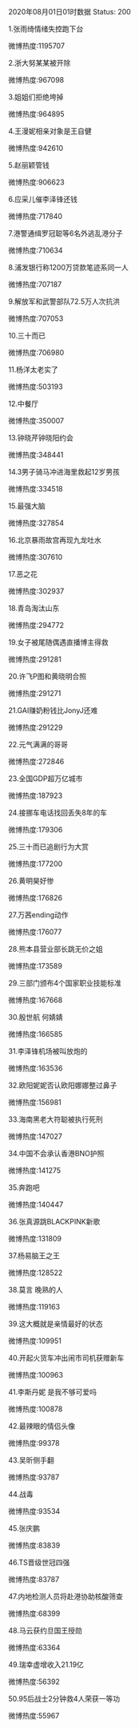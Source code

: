 2020年08月01日01时数据
Status: 200

1.张雨绮情绪失控跑下台

微博热度:1195707

2.浙大努某某被开除

微博热度:967098

3.姐姐们拒绝垮掉

微博热度:964895

4.王漫妮相亲对象是王自健

微博热度:942610

5.赵丽颖管钱

微博热度:906623

6.应采儿催李泽锋还钱

微博热度:717840

7.港警通缉罗冠聪等6名外逃乱港分子

微博热度:710634

8.浦发银行称1200万贷款笔迹系同一人

微博热度:707187

9.解放军和武警部队72.5万人次抗洪

微博热度:707053

10.三十而已

微博热度:706980

11.杨洋太老实了

微博热度:503193

12.中餐厅

微博热度:350007

13.钟晓芹钟晓阳约会

微博热度:348441

14.3男子骑马冲进海里救起12岁男孩

微博热度:334518

15.最强大脑

微博热度:327854

16.北京暴雨故宫再现九龙吐水

微博热度:307610

17.恶之花

微博热度:302937

18.青岛淘汰山东

微博热度:294772

19.女子被尾随偶遇直播博主得救

微博热度:291281

20.许飞P图和黄晓明合照

微博热度:291271

21.GAI赚奶粉钱比JonyJ还难

微博热度:291229

22.元气满满的哥哥

微博热度:272846

23.全国GDP超万亿城市

微博热度:187923

24.接挪车电话找回丢失8年的车

微博热度:179306

25.三十而已追剧行为大赏

微博热度:177200

26.黄明昊好惨

微博热度:176826

27.万茜ending动作

微博热度:176077

28.熊本县营业部长跳无价之姐

微博热度:173589

29.三部门颁布4个国家职业技能标准

微博热度:167668

30.殷世航 何婧婧

微博热度:166585

31.李泽锋机场被叫放炮的

微博热度:163536

32.欧阳妮妮否认欧阳娜娜整过鼻子

微博热度:156981

33.海南黑老大符聪被执行死刑

微博热度:147027

34.中国不会承认香港BNO护照

微博热度:141275

35.奔跑吧

微博热度:140447

36.张真源跳BLACKPINK新歌

微博热度:131809

37.杨易脑王之王

微博热度:128522

38.莫言 晚熟的人

微博热度:119163

39.这大概就是亲情最好的状态

微博热度:109951

40.开起火货车冲出闹市司机获赠新车

微博热度:100963

41.李斯丹妮 是我不够可爱吗

微博热度:100878

42.最辣眼的情侣头像

微博热度:99378

43.吴昕侧手翻

微博热度:93787

44.战毒

微博热度:93534

45.张庆鹏

微博热度:83839

46.TS晋级世冠四强

微博热度:83787

47.内地检测人员将赴港协助核酸筛查

微博热度:68399

48.马云获约旦国王授勋

微博热度:63364

49.瑞幸虚增收入21.19亿

微博热度:56392

50.95后战士2分钟救4人荣获一等功

微博热度:55967

